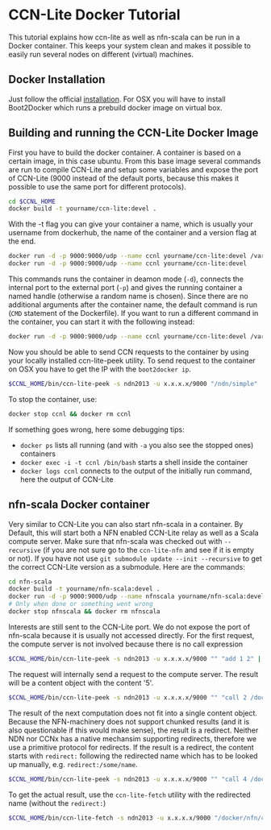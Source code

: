 
# CCN-Lite Docker Tutorial
This tutorial explains how ccn-lite as well as nfn-scala can be run in a Docker container. This keeps your system clean
and makes it possible to easily run several nodes on different (virtual) machines.

## Docker Installation
Just follow the official [installation](https://docs.docker.com/installation/#installation). For OSX you will have to install
Boot2Docker which runs a prebuild docker image on virtual box.

## Building and running the CCN-Lite Docker Image
First you have to build the docker container. A container is based on a certain image, in this case ubuntu. From this base image
several commands are run to compile CCN-Lite and setup some variables and expose the port of CCN-Lite
(9000 instead of the default ports, because this makes it possible to use the same port for different protocols).
```bash
cd $CCNL_HOME
docker build -t yourname/ccn-lite:devel .
```
With the -t flag you can give your container a name, which is usually your username from dockerhub, the name of the container and a version flag at the end.

```bash
docker run -d -p 9000:9000/udp --name ccnl yourname/ccn-lite:devel /var/ccn-lite/bin/ccn-nfn-relay -s ndn2013 -v 99 -u 9000
docker run -d -p 9000:9000/udp --name ccnl yourname/ccn-lite:devel
```
This commands runs the container in deamon mode (`-d`), connects the internal port to the external port (`-p`) and
gives the running container a named handle (otherwise a random name is chosen).
Since there are no additional arguments after the container name, the default command is run (`CMD` statement of the Dockerfile).
If you want to run a different command in the container, you can start it with the following instead:
```bash
docker run -d -p 9000:9000/udp --name ccnl yourname/ccn-lite:devel /var/ccn-lite/bin/ccn-nfn-relay -s ndn2013 -v 99 -u 9000
```
Now you should be able to send CCN requests to the container by using your locally installed ccn-lite-peek utility.
To send request to the container on OSX you have to get the IP with the `boot2docker ip`.
```bash
$CCNL_HOME/bin/ccn-lite-peek -s ndn2013 -u x.x.x.x/9000 "/ndn/simple" | $CCNL_HOME/bin/ccn-lite-pktdump
```

To stop the container, use:
```bash
docker stop ccnl && docker rm ccnl
```

If something goes wrong, here some debugging tips:
* `docker ps` lists all running (and with `-a` you also see the stopped ones) containers
* `docker exec -i -t ccnl /bin/bash` starts a shell inside the container
* `docker logs ccnl` connects to the output of the initially run command, here the output of CCN-Lite

## nfn-scala Docker container
Very similar to CCN-Lite you can also start nfn-scala in a container.
By Default, this will start both a NFN enabled CCN-Lite relay as well as a Scala compute server.
Make sure that nfn-scala was checked out with `--recursive` (if you are not sure go to the `ccn-lite-nfn` and see if it is empty or not).
If you have not use `git submodule update --init --recursive` to get the correct CCN-Lite version as a submodule.
Here are the commands:
```bash
cd nfn-scala
docker build -t yourname/nfn-scala:devel .
docker run -d -p 9000:9000/udp --name nfnscala yourname/nfn-scala:devel
# Only when done or something went wrong
docker stop nfnscala && docker rm nfnscala
```

Interests are still sent to the CCN-Lite port. We do not expose the port of nfn-scala because it is usually not accessed directly.
For the first request, the compute server is not involved because there is no call expression
```bash
$CCNL_HOME/bin/ccn-lite-peek -s ndn2013 -u x.x.x.x/9000 "" "add 1 2" | $CCNL_HOME/bin/ccn-lite-pktdump
```
The  request will internally send a request to the compute server. The result will be a content object with the content '5'.
```bash
$CCNL_HOME/bin/ccn-lite-peek -s ndn2013 -u x.x.x.x/9000 "" "call 2 /docker/nfn/nfn_service_WordCount 'foo bar 1 2 3" | $CCNL_HOME/bin/ccn-lite-pktdump
```
The result of the next computation does not fit into a single content object. Because the NFN-machinery does not support chunked results (and it is also questionable if this would make sense),
the result is a redirect. Neither NDN nor CCNx has a native mechansim supporting redirects, therefore we use a primitive protocol for redirects.
If the result is a redirect, the content starts with `redirect:` following the redirected name which has to be looked up manually, e.g. `redirect:/some/name`.
```bash
$CCNL_HOME/bin/ccn-lite-peek -s ndn2013 -u x.x.x.x/9000 "" "call 4 /docker/nfn/nfn_service_Pandoc /node/docker/docs/tutorial_md 'markdown_github' 'html'" | $CCNL_HOME/bin/ccn-lite-pktdump -f2
```
To get the actual result, use the `ccn-lite-fetch` utility with the redirected name (without the `redirect:`)
```bash
$CCNL_HOME/bin/ccn-lite-fetch -s ndn2013 -u x.x.x.x/9000 "/docker/nfn/call 4 %2fdocker%2fnfn%2fnfn_service_Pandoc %2fdocker%2fnfn%2fdocs%2ftutorial_md 'markdown_github' 'html'"
```
